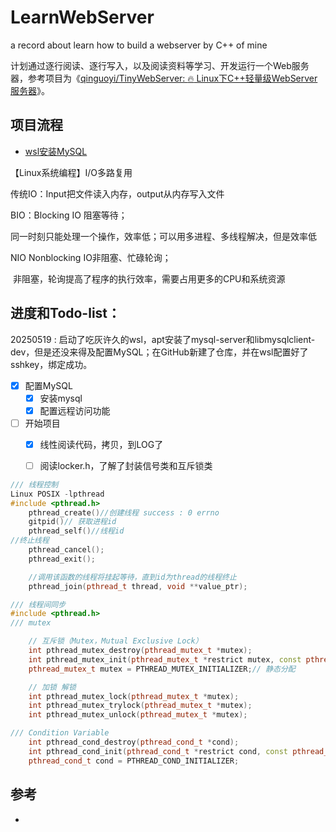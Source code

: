 # LearnWebServer
a record about learn how to build a webserver by C++ of mine   

​    计划通过逐行阅读、逐行写入，以及阅读资料等学习、开发运行一个Web服务器，参考项目为《[qinguoyi/TinyWebServer: :fire: Linux下C++轻量级WebServer服务器](https://github.com/qinguoyi/TinyWebServer/tree/master)》。

## 项目流程

+ [wsl安装MySQL](https://blog.csdn.net/weixin_43796621/article/details/148100973)



【Linux系统编程】I/O多路复用

传统IO：Input把文件读入内存，output从内存写入文件

BIO：Blocking IO 阻塞等待；

​    同一时刻只能处理一个操作，效率低；可以用多进程、多线程解决，但是效率低

NIO Nonblocking IO非阻塞、忙碌轮询；

​    非阻塞，轮询提高了程序的执行效率，需要占用更多的CPU和系统资源



## 进度和Todo-list：

20250519 : 启动了吃灰许久的wsl，apt安装了mysql-server和libmysqlclient-dev，但是还没来得及配置MySQL；在GitHub新建了仓库，并在wsl配置好了sshkey，绑定成功。

- [x] 配置MySQL
  - [x] 安装mysql
  - [x] 配置远程访问功能

- [ ] 开始项目
  - [x] 线性阅读代码，拷贝，到LOG了
  - [ ] 阅读locker.h，了解了封装信号类和互斥锁类



```c++
/// 线程控制
Linux POSIX -lpthread
#include <pthread.h>
	pthread_create()//创建线程 success : 0 errno
    gitpid()// 获取进程id
    pthread_self()//线程id
//终止线程
    pthread_cancel();
	pthread_exit();

	//调用该函数的线程将挂起等待，直到id为thread的线程终止
	pthread_join(pthread_t thread, void **value_ptr);
```



```c++
/// 线程间同步
#include <pthread.h>
/// mutex

	// 互斥锁（Mutex，Mutual Exclusive Lock）
	int pthread_mutex_destroy(pthread_mutex_t *mutex);
	int pthread_mutex_init(pthread_mutex_t *restrict mutex, const pthread_mutexattr_t *restrict attr);
	pthread_mutex_t mutex = PTHREAD_MUTEX_INITIALIZER;// 静态分配

	// 加锁 解锁
	int pthread_mutex_lock(pthread_mutex_t *mutex);
	int pthread_mutex_trylock(pthread_mutex_t *mutex);
	int pthread_mutex_unlock(pthread_mutex_t *mutex);

/// Condition Variable
	int pthread_cond_destroy(pthread_cond_t *cond);
	int pthread_cond_init(pthread_cond_t *restrict cond, const pthread_condattr_t *restrict attr);
	pthread_cond_t cond = PTHREAD_COND_INITIALIZER;
```




## 参考

+ 
